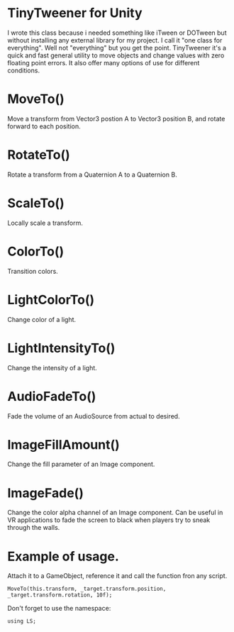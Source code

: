 # TinyTweener for Unity
I wrote this class because i needed something like iTween or DOTween
but without installing any external library for my project. I call it
"one class for everything". Well not "everything" but you get the point.
TinyTweener it's a quick and fast general utility to move objects and
change values with zero floating point errors. It also offer many options
of use for different conditions.

# MoveTo()
Move a transform from Vector3 postion A to Vector3 position B, and rotate forward to each position.

# RotateTo()
Rotate a transform from a Quaternion A to a Quaternion B.

# ScaleTo()
Locally scale a transform.

# ColorTo()
Transition colors.

# LightColorTo()
Change color of a light.

# LightIntensityTo()
Change the intensity of a light.

# AudioFadeTo()
Fade the volume of an AudioSource from actual to desired.

# ImageFillAmount()
Change the fill parameter of an Image component.

# ImageFade()
Change the color alpha channel of an Image component. Can be useful in VR applications to fade the screen
to black when players try to sneak through the walls.

# Example of usage.

Attach it to a GameObject, reference it and call the function fron any script.
```
MoveTo(this.transform, _target.transform.position, _target.transform.rotation, 10f);
```

Don't forget to use the namespace:
```
using LS;
```
